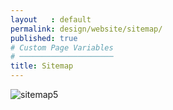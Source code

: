 ```yaml
---
layout   : default
permalink: design/website/sitemap/
published: true
# Custom Page Variables
# ─────────────────────
title: Sitemap
---
```


<img src="../../../images/sitemapweb.png" alt="sitemap5" class="images2">
